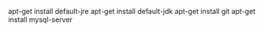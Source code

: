 apt-get install default-jre
apt-get install default-jdk
apt-get install git
apt-get install mysql-server